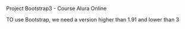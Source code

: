 Project Bootstrap3 - Course Alura Online

TO use Bootstrap, we need a version higher than 1.91 and lower than 3
